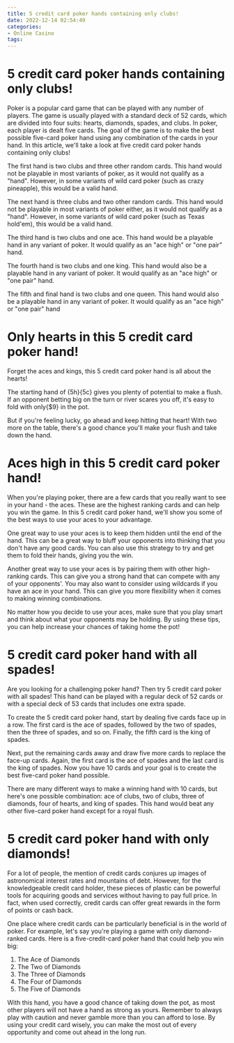 ```yaml
---
title: 5 credit card poker hands containing only clubs!
date: 2022-12-14 02:54:49
categories:
- Online Casino
tags:
---
```



#  5 credit card poker hands containing only clubs!

Poker is a popular card game that can be played with any number of players. The game is usually played with a standard deck of 52 cards, which are divided into four suits: hearts, diamonds, spades, and clubs. In poker, each player is dealt five cards. The goal of the game is to make the best possible five-card poker hand using any combination of the cards in your hand. In this article, we'll take a look at five credit card poker hands containing only clubs!

The first hand is two clubs and three other random cards. This hand would not be playable in most variants of poker, as it would not qualify as a "hand". However, in some variants of wild card poker (such as crazy pineapple), this would be a valid hand.

The next hand is three clubs and two other random cards. This hand would not be playable in most variants of poker either, as it would not qualify as a "hand". However, in some variants of wild card poker (such as Texas hold'em), this would be a valid hand.

The third hand is two clubs and one ace. This hand would be a playable hand in any variant of poker. It would qualify as an "ace high" or "one pair" hand.

The fourth hand is two clubs and one king. This hand would also be a playable hand in any variant of poker. It would qualify as an "ace high" or "one pair" hand.

The fifth and final hand is two clubs and one queen. This hand would also be a playable hand in any variant of poker. It would qualify as an "ace high" or "one pair" hand

#  Only hearts in this 5 credit card poker hand!

Forget the aces and kings, this 5 credit card poker hand is all about the hearts!

The starting hand of {5h}{5c} gives you plenty of potential to make a flush. If an opponent betting big on the turn or river scares you off, it's easy to fold with only{$9} in the pot.

But if you're feeling lucky, go ahead and keep hitting that heart! With two more on the table, there's a good chance you'll make your flush and take down the hand.

#  Aces high in this 5 credit card poker hand!

When you're playing poker, there are a few cards that you really want to see in your hand - the aces. These are the highest ranking cards and can help you win the game. In this 5 credit card poker hand, we'll show you some of the best ways to use your aces to your advantage.

One great way to use your aces is to keep them hidden until the end of the hand. This can be a great way to bluff your opponents into thinking that you don't have any good cards. You can also use this strategy to try and get them to fold their hands, giving you the win.

Another great way to use your aces is by pairing them with other high-ranking cards. This can give you a strong hand that can compete with any of your opponents'. You may also want to consider using wildcards if you have an ace in your hand. This can give you more flexibility when it comes to making winning combinations.

No matter how you decide to use your aces, make sure that you play smart and think about what your opponents may be holding. By using these tips, you can help increase your chances of taking home the pot!

#  5 credit card poker hand with all spades!

Are you looking for a challenging poker hand? Then try 5 credit card poker with all spades! This hand can be played with a regular deck of 52 cards or with a special deck of 53 cards that includes one extra spade.

To create the 5 credit card poker hand, start by dealing five cards face up in a row. The first card is the ace of spades, followed by the two of spades, then the three of spades, and so on. Finally, the fifth card is the king of spades.

Next, put the remaining cards away and draw five more cards to replace the face-up cards. Again, the first card is the ace of spades and the last card is the king of spades. Now you have 10 cards and your goal is to create the best five-card poker hand possible.

There are many different ways to make a winning hand with 10 cards, but here's one possible combination: ace of clubs, two of clubs, three of diamonds, four of hearts, and king of spades. This hand would beat any other five-card poker hand except for a royal flush.

#  5 credit card poker hand with only diamonds!

For a lot of people, the mention of credit cards conjures up images of astronomical interest rates and mountains of debt. However, for the knowledgeable credit card holder, these pieces of plastic can be powerful tools for acquiring goods and services without having to pay full price. In fact, when used correctly, credit cards can offer great rewards in the form of points or cash back.

One place where credit cards can be particularly beneficial is in the world of poker. For example, let's say you're playing a game with only diamond-ranked cards. Here is a five-credit-card poker hand that could help you win big:

1) The Ace of Diamonds
2) The Two of Diamonds
3) The Three of Diamonds
4) The Four of Diamonds
5) The Five of Diamonds

With this hand, you have a good chance of taking down the pot, as most other players will not have a hand as strong as yours. Remember to always play with caution and never gamble more than you can afford to lose. By using your credit card wisely, you can make the most out of every opportunity and come out ahead in the long run.